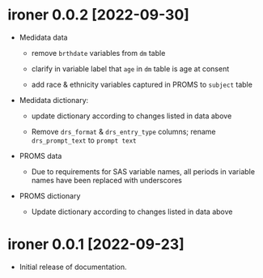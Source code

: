 # ironer 0.0.2 [2022-09-30]

* Medidata data

   + remove `brthdate` variables from `dm` table
   
   + clarify in variable label that `age` in `dm` table is age at consent
   
   + add race & ethnicity variables captured in PROMS to `subject` table
   
   
* Medidata dictionary: 

   + update dictionary according to changes listed in data above

   + Remove `drs_format` & `drs_entry_type` columns;
   rename `drs_prompt_text` to `prompt text`

* PROMS data

  + Due to requirements for SAS variable names, all periods in variable
  names have been replaced with underscores
  
* PROMS dictionary

  + Update dictionary according to changes listed in data above


# ironer 0.0.1 [2022-09-23]

* Initial release of documentation.
